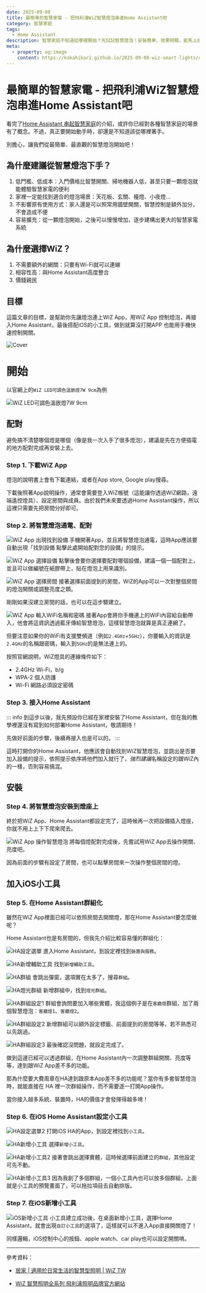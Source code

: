 ```yaml
---
date: 2025-09-08
title: 最簡單的智慧家電 - 把飛利浦WiZ智慧燈泡串進Home Assistant吧
category: 智慧家庭
tags:
  - Home Assistant
description: 智慧家庭不知道從哪裡開始？先試試智慧燈泡！安裝簡單、效果明顯，能馬上感受到智慧家電的便利，還能輕鬆擴充到 Home Assistant 與手機快捷控制。
meta:
  - property: og:image
    content: https://kakahikari.github.io/2025-09-08-wiz-smart-lights/cover.jpg
---
```


# 最簡單的智慧家電 - 把飛利浦WiZ智慧燈泡串進Home Assistant吧

看完了[Home Assistant 串起智慧家庭](./2025-08-06-home-assistant.md)的介紹，或許你已經對各種智慧家庭的場景有了概念。不過，真正要開始動手時，卻還是不知道該從哪裡著手。

別擔心，讓我們從最簡單、最直觀的智慧燈泡開始吧！

## 為什麼建議從智慧燈泡下手？

1. 低門檻、低成本：入門價格比智慧開關、掃地機器人低，甚至只要一顆燈泡就能體驗智慧家電的便利
2. 家裡一定能找到適合的燈泡場景：天花板、玄關、檯燈、小夜燈…
3. 不影響原有使用方式：家人還是可以照常用牆壁開關，智慧控制是額外加分，不會造成不便
4. 容易擴充：從一顆燈泡開始，之後可以慢慢增加，逐步建構出更大的智慧家電系統

## 為什麼選擇WiZ？

1. 不需要額外的網關：只要有Wi-Fi就可以連線
2. 相容性高：與Home Assistant高度整合
3. 價錢親民

## 目標

這篇文章的目標，是幫助你先讓燈泡連上WiZ App，用WiZ App 控制燈泡，再接入Home Assistant，最後搭配iOS的小工具，做到就算沒打開APP 也能用手機快速控制開關。

![Cover](/2025-09-08-wiz-smart-lights/cover.jpg)

# 開始

以官網上的`WiZ LED可調色溫嵌燈7W 9cm`為例

![WiZ LED可調色溫嵌燈7W 9cm](/2025-09-08-wiz-smart-lights/img01.jpg)

## 配對

避免搞不清楚哪個燈是哪個（像是我一次入手了很多燈泡），建議是先在方便插電的地方配對完成再安裝上去。

### Step 1. 下載WiZ App

燈泡的說明書上會有下載連結，或者在App store, Google play搜尋。

下載後照著App說明操作，通常會需要登入WiZ帳號（這能讓你透過WiZ網路，遠端遙控燈具）、設定房間與成員。由於我們未來要透過Home Assistant操作，所以這裡只需要先把房間分好即可。

### Step 2. 將智慧燈泡通電、配對

![WiZ App 出現找到設備](/2025-09-08-wiz-smart-lights/img02.jpg)
手機開著App，並且將智慧燈泡通電，這時App應該要自動出現「找到設備 點擊此處開始配對您的設備」的提示。

![WiZ App 選擇設備](/2025-09-08-wiz-smart-lights/img03.jpg)
點擊後會要你選擇要配對哪個設備，建議一個一個配對上，並且可以做編號在紙膠帶上，貼在燈泡上用來識別。

![WiZ App 選擇房間](/2025-09-08-wiz-smart-lights/img04.jpg)
接著選擇前面提到的房間，WiZ的App可以一次對整個房間的燈泡開關或調整亮度之類。

剛剛如果沒建立房間的話，也可以在這步驟建立。

![WiZ App 輸入WiFi名稱和密碼](/2025-09-08-wiz-smart-lights/img05.jpg)
接著App會將你手機連上的WiFi內容給自動帶入，他會將這資訊透過藍牙傳給智慧燈泡，這樣智慧燈泡就算是真正連網了。

但要注意如果你的WiFi有支援雙頻道（例如`2.4GHz`+`5GHz`），你要輸入的資訊是`2.4GHz`的名稱跟密碼，輸入到`5GHz`的是無法連上的。

按照官網說明，WiZ燈具的連線條件如下：

- 2.4GHz Wi-Fi，b/g
- WPA-2 個人防護
- Wi-Fi 網路必須設定密碼

### Step 3. 接入Home Assistant

::: info
到這步以後，我先預設你已經在家裡安裝了Home Assistant，但在我的教學裡還沒有寫到如何部署Home Assistant，敬請期待！

先做好前面的步驟，後續再接入也是可以的。
:::

這時打開你的Home Assistant，他應該會自動找到WiZ智慧燈泡，並跳出是否要加入設備的提示，依照提示依序將他們加入就行了，*強烈建議*名稱設定的跟WiZ內的一樣，否則容易搞混。

## 安裝

### Step 4. 將智慧燈泡安裝到燈座上

終於把WiZ App、Home Assistant都設定完了，這時候再一次把設備插入燈座，你就不用上上下下爬來爬去。

![WiZ App 操作智慧燈泡](/2025-09-08-wiz-smart-lights/img06.jpg)
將每個燈配對完成後，先嘗試用WiZ App去操作開關、亮度吧。

因為前面的步驟有設定了房間，也可以點擊房間來一次操作整個房間的燈。

## 加入iOS小工具

### Step 5. 在Home Assistant群組化

雖然在WiZ App裡面已經可以依照房間去開關燈，那在Home Assistant要怎麼做呢？

Home Assistant也是有房間的，但我先介紹比較容易懂的群組化：

![HA設定選單](/2025-09-08-wiz-smart-lights/img07.jpg)
進入Home Assistant，到設定裡找到`裝置與服務`。

![HA新增輔助工具](/2025-09-08-wiz-smart-lights/img08.jpg)
找到`新增輔助工具`。

![HA群組](/2025-09-08-wiz-smart-lights/img09.png)
會跳出彈窗，選項實在太多了，搜尋`群組`。

![HA燈光群組](/2025-09-08-wiz-smart-lights/img10.png)
新增群組中，找到`燈光群組`。

![HA群組設定1](/2025-09-08-wiz-smart-lights/img11.png)
群組會詢問要加入哪些實體，我這個例子是在`客廳燈`群組，加了兩個智慧燈泡：`客廳燈1`、`客廳燈2`。

![HA群組設定2](/2025-09-08-wiz-smart-lights/img12.png)
新增群組可以額外設定標籤、前面提到的房間等等，若不熟悉可以先跳過。

![HA群組設定3](/2025-09-08-wiz-smart-lights/img13.png)
最後確認沒問題，就設定完成了。

做到這邊已經可以透過群組，在Home Assistant內一次調整群組開關、亮度等等，達到跟WiZ App差不多的功能。

那為什麼要大費周章在HA達到跟原本App差不多的功能呢？當你有多套智慧燈泡時，就能直接在 HA 裡一次群組操作，而不需要逐一打開App操作。

當你接入越多系統、裝置時，HA的價值才會發揮得越多唷！

### Step 6. 在iOS Home Assistant設定小工具

![HA設定選單2](/2025-09-08-wiz-smart-lights/img14.jpg)
打開iOS HA的App，到設定裡找到`小工具`。

![HA新增小工具](/2025-09-08-wiz-smart-lights/img15.jpg)
選擇`新增小工具`。

![HA新增小工具2](/2025-09-08-wiz-smart-lights/img16.jpg)
接著會跳出選擇實體，這時候選擇前面建立的`群組`，其他設定可先不動。

![HA新增小工具3](/2025-09-08-wiz-smart-lights/img17.jpg)
因為我創了多個群組，一個小工具內也可以放多個群組，上面就是小工具的預覽畫面了，可以拖拉項目去自動排版。

### Step 7. 在iOS新增小工具

![iOS新增小工具](/2025-09-08-wiz-smart-lights/img18.jpg)
小工具建立成功後，在桌面新增小工具，選擇Home Assistant，就會出現`自訂小工具`的選項了，這樣就可以不進入App直接開關燈了！

同樣邏輯，iOS控制中心的按鈕、apple watch、car play也可以設定開關唷。

---

參考資料：

- [居家 | 適用於日常生活的智慧型照明 | WiZ TW](https://www.wizconnected.com/zh-tw)

- [WiZ 智慧照明全系列 飛利浦照明品牌官方網站](https://www.philips-lighting.com.tw/collections/philips-smart-led)

